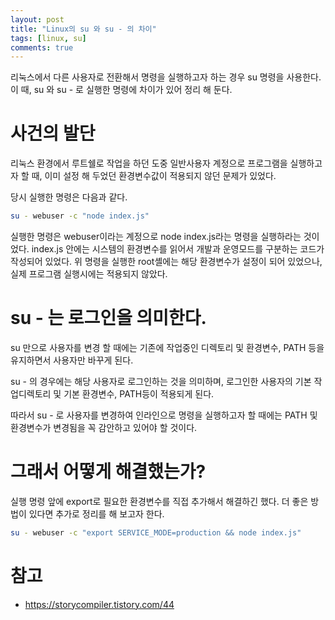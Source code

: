```yaml
---
layout: post
title: "Linux의 su 와 su - 의 차이"
tags: [linux, su]
comments: true
---
```


리눅스에서 다른 사용자로 전환해서 명령을 실행하고자 하는 경우 su 명령을 사용한다. 이 때, su 와 su - 로 실행한 명령에 차이가 있어 정리 해 둔다.

# 사건의 발단
리눅스 환경에서 루트쉘로 작업을 하던 도중 일반사용자 계정으로 프로그램을 실행하고자 할 때, 이미 설정 해 두었던 환경변수값이 적용되지 않던 문제가 있었다. 

당시 실행한 명령은 다음과 같다.
```bash
su - webuser -c "node index.js"
``` 

실행한 명령은 webuser이라는 계정으로 node index.js라는 명령을 실행하라는 것이었다.
index.js 안에는 시스템의 환경변수를 읽어서 개발과 운영모드를 구분하는 코드가 작성되어 있었다. 
위 명령을 실행한 root셸에는 해당 환경변수가 설정이 되어 있었으나, 실제 프로그램 실행시에는 적용되지 않았다.

# su - 는 로그인을 의미한다.
su 만으로 사용자를 변경 할 때에는 기존에 작업중인 디렉토리 및 환경변수, PATH 등을 유지하면서 사용자만 바꾸게 된다.

su - 의 경우에는 해당 사용자로 로그인하는 것을 의미하며, 로그인한 사용자의 기본 작업디렉토리 및 기본 환경변수, PATH등이 적용되게 된다.

따라서 su - 로 사용자를 변경하여 인라인으로 명령을 실행하고자 할 때에는 PATH 및 환경변수가 변경됨을 꼭 감안하고 있어야 할 것이다.

# 그래서 어떻게 해결했는가?

실행 명령 앞에 export로 필요한 환경변수를 직접 추가해서 해결하긴 했다.
더 좋은 방법이 있다면 추가로 정리를 해 보고자 한다.

```bash
su - webuser -c "export SERVICE_MODE=production && node index.js"
```

# 참고
* https://storycompiler.tistory.com/44